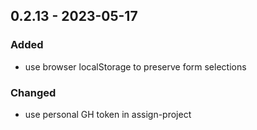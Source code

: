 ## 0.2.13 - 2023-05-17

### Added

* use browser localStorage to preserve form selections
### Changed

* use personal GH token in assign-project